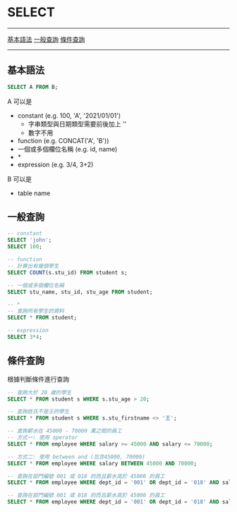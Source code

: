 # SELECT
---

[基本語法](#基本語法)
[一般查詢](#一般查詢)
[條件查詢](#條件查詢)

---

## 基本語法

```sql
SELECT A FROM B;
```

A 可以是
- constant (e.g. 100, 'A', '2021/01/01')
	- 字串類型與日期類型需要前後加上 ''
	- 數字不用
- function (e.g. CONCAT('A', 'B'))
- 一個或多個欄位名稱 (e.g. id, name)
- \*
- expression (e.g. 3/4, 3+2)

B 可以是
- table name

## 一般查詢

```sql
-- constant
SELECT 'john';
SELECT 100;

-- function
-- 計算出有幾個學生
SELECT COUNT(s.stu_id) FROM student s;

-- 一個或多個欄位名稱
SELECT stu_name, stu_id, stu_age FROM student;

-- *
-- 查詢所有學生的資料
SELECT * FROM student;

-- expression
SELECT 3*4;
```

## 條件查詢

根據判斷條件進行查詢

```sql
-- 查詢大於 20 歲的學生
SELECT * FROM student s WHERE s.stu_age > 20;

-- 查詢姓氏不是王的學生
SELECT * FROM student s WHERE s.stu_firstname <> '王';

-- 查詢薪水在 45000 - 70000 萬之間的員工
-- 方式一: 使用 operator
SELECT * FROM employee WHERE salary >= 45000 AND salary <= 70000;

-- 方式二: 使用 between and (包含45000, 70000)
SELECT * FROM employee WHERE salary BETWEEN 45000 AND 70000;

-- 查詢在部門編號 001 或 018 的而且薪水高於 45000 的員工
SELECT * FROM employee WHERE dept_id = '001' OR dept_id = '018' AND salary > 45000;

-- 查詢在部門編號 001 或 018 的而且薪水高於 45000 的員工
SELECT * FROM employee WHERE dept_id = '001' OR dept_id = '018' AND salary > 45000;
```